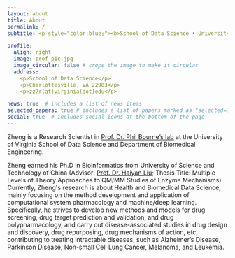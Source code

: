 ```yaml
---
layout: about
title: About
permalink: /
subtitle: <p style="color:blue;"><b>School of Data Science • University of Virginia • zz7r(at)virginia.edu</b></p>

profile:
  align: right
  image: prof_pic.jpg
  image_circular: false # crops the image to make it circular
  address:
    <p>School of Data Science</p>
    <p>Charlottesville, VA 22903</p>
    <p>zz7r(at)virginia(dot)edu</p>

news: true  # includes a list of news items
selected_papers: true # includes a list of papers marked as "selected={true}"
social: true  # includes social icons at the bottom of the page
---
```


Zheng is a Research Scientist in [Prof. Dr. Phil Bourne’s lab](https://bournelab.org/) at the University of Virginia School of Data Science and Department of Biomedical Engineering.

Zheng earned his Ph.D in Bioinformatics from University of Science and Technology of China (Advisor: [Prof. Dr. Haiyan Liu](https://biox.ustc.edu.cn/2011/0825/c24188a508659/page.htm); Thesis Title: Multiple Levels of Theory Approaches to QM/MM Studies of Enzyme Mechanisms). Currently, Zheng's research is about Health and Biomedical Data Science, mainly focusing on the method development and application of computational system pharmacology and machine/deep learning. Specifically, he strives to develop new methods and models for drug screening, drug target prediction and validation, and drug polypharmacology, and carry out disease-associated studies in drug design and discovery, drug repurposing, drug mechanisms of action, etc, contributing to treating intractable diseases, such as Alzheimer’s Disease, Parkinson Disease, Non-small Cell Lung Cancer, Melanoma, and Leukemia.
